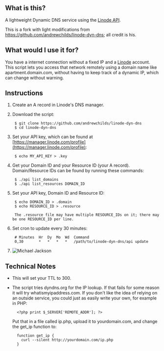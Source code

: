 ## What is this?

A lightweight Dynamic DNS service using the [Linode API](http://www.linode.com/api).

This is a fork with light modifications from https://github.com/andrewchilds/linode-dyn-dns; all credit is his. 

## What would I use it for?

You have a internet connection without a fixed IP and a [Linode](http://www.linode.com) account. This script lets you access that network remotely using a domain name like apartment.domain.com, without having to keep track of a dynamic IP, which can change without warning.

## Instructions

1. Create an A record in Linode's DNS manager.

2. Download the script:

        $ git clone https://github.com/andrewchilds/linode-dyn-dns
        $ cd linode-dyn-dns

3. Set your API key, which can be found at [https://manager.linode.com/profile](https://manager.linode.com/profile):

        $ echo MY_API_KEY > .key

4. Get your Domain ID and your Resource ID (your A record). Domain/Resource IDs can be found by running these commands:

        $ ./api list_domains
        $ ./api list_resources DOMAIN_ID

5. Set your API key, Domain ID and Resource ID:

        $ echo DOMAIN_ID > .domain
        $ echo RESOURCE_ID > .resource

        The .resource file may have multiple RESOURCE_IDs on it; there may be one RESOURCE_ID per line.

6. Set cron to update every 30 minutes:

        # Minutes  Hr  Dy  Mo  Wd  Command
        0,30       *   *   *   *   /path/to/linode-dyn-dns/api update

7. ![Michael Jackson](http://i.imgur.com/NRmeB.jpg)

## Technical Notes

* This will set your TTL to 300.
* The script tries dyndns.org for the IP lookup. If that fails for some reason it will try whatismyipaddress.com. If you don't like the idea of relying on an outside service, you could just as easily write your own, for example in PHP:

        <?php print $_SERVER['REMOTE_ADDR']; ?>

    Put that in a file called ip.php, upload it to yourdomain.com, and change the get_ip function to:

        function get_ip {
          curl --silent http://yourdomain.com/ip.php
        }
